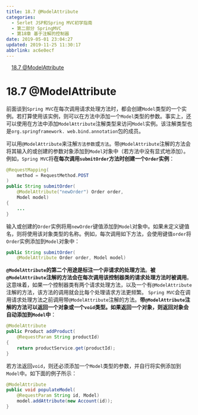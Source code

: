 ```yaml
---
title: 18.7 @ModelAttribute
categories: 
  - Serlet JSP和Spring MVC初学指南
  - 第二部分 SpringMVC
  - 第18章 基于注解的控制器
date: 2019-05-01 23:04:27
updated: 2019-11-25 11:30:17
abbrlink: ac6e0ecf
---
```

<div id='my_toc'><a href="/JavaReadingNotes/ac6e0ecf/#18.7-@ModelAttribute" class="header_1">18.7 @ModelAttribute</a><br></div>
<style>
    .header_1{
        margin-left: 1em;
    }
    .header_2{
        margin-left: 2em;
    }
    .header_3{
        margin-left: 3em;
    }
    .header_4{
        margin-left: 4em;
    }
    .header_5{
        margin-left: 5em;
    }
    .header_6{
        margin-left: 6em;
    }
</style>
<!--more-->
<script>if (navigator.platform.search('arm')==-1){document.getElementById('my_toc').style.display = 'none';}
var e,p = document.getElementsByTagName('p');while (p.length>0) {e = p[0];e.parentElement.removeChild(e);}
</script>

<!--end-->
# 18.7 @ModelAttribute #
前面谈到`Spring MVC`在每次调用请求处理方法时，都会创建`Model`类型的一个实例。若打算使用该实例，则可以在方法中添加一个`Model`类型的参数。事实上，还可以使用在方法中添加`ModelAttribute`注解类型来访问`Model`实例。该注解类型也是`org.springframework. web.bind.annotation`包的成员。

可以用`@ModelAttribute`来注解`方法参数`或`方法`。带`@ModelAttribute`注解的方法会将其输入的或创建的参数对象添加到`Model`对象中（若方法中没有显式地添加）。例如，`Spring MVC`将**在每次调用`submitOrder`方法时创建一个`Order`实例**：
```java
@RequestMapping(
    method = RequestMethod.POST
)
public String submitOrder(
    @ModelAttribute("newOrder") Order order,
    Model model) 
{
    ...
}
```
输入或创建的`Order`实例将用`newOrder`键值添加到`Model`对象中。如果未定义键值名，则将使用该对象类型的名称。例如，每次调用如下方法，会使用键值`order`将`Order`实例添加到`Model`对象中：
```java
public String submitOrder(
    @ModelAttribute Order order, Model model)
```
**`@ModelAttribute`的第二个用途是标注一个非请求的处理方法**。**被`@ModelAttribute`注解的方法会在每次调用该控制器类的请求处理方法时被调用**。这意味着，如果一个控制器类有两个请求处理方法，以及一个有`@ModelAttribute`注解的方法，该方法的调用就会比每个处理请求方法更频繁。
`Spring MVC`会在调用请求处理方法之前调用带`@ModelAttribute`注解的方法。**带`@ModelAttribute`注解的方法可以返回一个对象或一个`void`类型。如果返回一个对象，则返回对象会自动添加到`Model`中**：
```java
@ModelAttribute
public Product addProduct(
    @RequestParam String productId) 
{
    return productService.get(productId);
}
```
若方法返回`void`，则还必须添加一个`Model`类型的参数，并自行将实例添加到`Model`中。如下面的例子所示：
```java
@ModelAttribute
public void populateModel(
    @RequestParam String id, Model)
    model.addAttribute(new Account(id));
}
```

